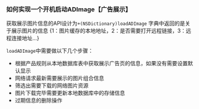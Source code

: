### 如何实现一个开机启动ADImage【广告展示】  

 获取展示图片信息的API设计为`+(NSDictionary)loadADImage` 字典中返回的是关于展示图片的信息  {1：图片缓存的本地地址，2：是否需要打开远程链接，3：远程连接地址...}  
 
`loadADImage`中需要做以下几个步骤：  

+ 根据产品规则从本地数据库表中获取展示广告页的信息，如果没有需要设置默认显示
+ 网络请求最新需要展示的图片组合信息
+ 筛选出需要下载的网络图片资源
+ 图片下载完毕需要更新本地数据库中的存储信息
+ 过期信息的删除操作

